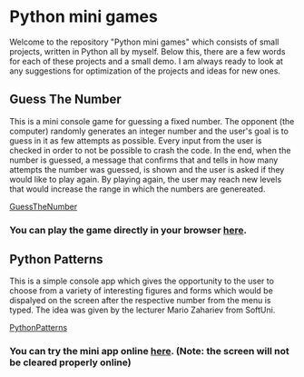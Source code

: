 # Python mini games
Welcome to the repository "Python mini games" which consists of small projects, written in Python all by myself. Below this, there are a few words for each of these projects and a small demo. I am always ready to look at any suggestions for optimization of the projects and ideas for new ones. 


## Guess The Number
This is a mini console game for guessing a fixed number. The opponent (the computer) randomly generates an integer number and the user's goal is to guess in it as few attempts as possible. Every input from the user is checked in order to not be possible to crash the code. In the end, when the number is guessed, a message that confirms that and tells in how many attempts the number was guessed, is shown and the user is asked if they would like to play again. By playing again, the user may reach new levels that would increase the range in which the numbers are genereated. 

[GuessTheNumber](guess-the-number-game/main.py)
### You can play the game directly in your browser [here](https://replit.com/@igkrastev/Guess-The-Number?popupId=a7e1b29d-f854-414b-aa52-9ede0965faa9).

## Python Patterns
This is a simple console app which gives the opportunity to the user to choose from a variety of interesting figures and forms which would be dispalyed on the screen after the respective number from the menu is typed. The idea was given by the lecturer Mario Zahariev from SoftUni. 

[PythonPatterns](python-patterns/pattern_project.py)
### You can try the mini app online [here](https://replit.com/@igkrastev/PythonPatterns?popupId=aaa073cd-eba4-43e2-aee5-e398ae322edc). (Note: the screen will not be cleared properly online)
